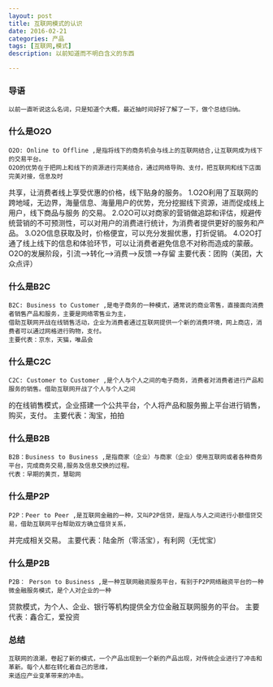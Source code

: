 ```yaml
---
layout: post
title: 互联网模式的认识
date: 2016-02-21
categories: 产品
tags: [互联网,模式]
description: 以前知道而不明白含义的东西

---
```


### 导语
	
	以前一直听说这么名词，只是知道个大概，最近抽时间好好了解了一下，做个总结归纳。

### 什么是O2O
	
	O2O: Online to Offline ,是指将线下的商务机会与线上的互联网结合,让互联网成为线下的交易平台。
	O2O的优势在于把网上和线下的资源进行完美结合，通过网络导购、支付，把互联网和线下店面完美对接，信息及时
共享，让消费者线上享受优惠的价格，线下贴身的服务。
	1.O2O利用了互联网的跨地域，无边界，海量信息、海量用户的优势，充分挖掘线下资源，进而促成线上用户，线下商品与服务
的交易。
	2.O2O可以对商家的营销做追踪和评估，规避传统营销的不可预测性，可以对用户的消费进行统计，为消费者提供更好的服务和产品。
	3.O2O信息获取及时，价格便宜，可以充分发掘优惠，打折促销。
	4.O2O打通了线上线下的信息和体验环节，可以让消费者避免信息不对称而造成的蒙蔽。
	O2O的发展阶段，引流-->转化-->消费-->反馈-->存留
	主要代表：团购（美团，大众点评）

### 什么是B2C

	B2C: Business to Customer ,是电子商务的一种模式，通常说的商业零售，直接面向消费者销售产品和服务，主要是网络零售业为主，
	借助互联网开战在线销售活动，企业为消费者通过互联网提供一个新的消费环境，网上商店，消费者可以通过网格进行购物，支付。
	主要代表：京东，天猫，唯品会

### 什么是C2C

	C2C: Customer to Customer ,是个人与个人之间的电子商务，消费者对消费者进行产品和服务的销售。借助互联网开战了个人与个人之间
的在线销售模式，企业搭建一个公共平台，个人将产品和服务搬上平台进行销售，购买，支付。
	主要代表：淘宝，拍拍

### 什么是B2B

	B2B：Business to Business ,是指商家（企业）与商家（企业）使用互联网或者各种商务平台，完成商务交易,服务及信息交换的过程。
	代表：早期的黄页，慧聪网

### 什么是P2P

	P2P：Peer to Peer ,是互联网金融的一种，又叫P2P信贷，是指人与人之间进行小额借贷交易，借助互联网平台帮助双方确立借贷关系，
并完成相关交易。
	主要代表：陆金所（零活宝），有利网（无忧宝）

### 什么是P2B
	
	P2B： Person to Business ,是一种互联网融资服务平台，有别于P2P网络融资平台的一种微金融服务模式，是个人对企业的一种
贷款模式，为个人、企业、银行等机构提供全方位金融互联网服务的平台。
	主要代表：鑫合汇，爱投资



### 总结

	互联网的浪潮，卷起了新的模式，一个产品出现到一个新的产品出现，对传统企业进行了冲击和革新。每个人都在转化着自己的思维，
	来适应产业变革带来的冲击。